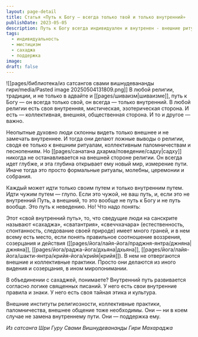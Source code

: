 ```yaml
---
layout: page-detail
title: Статья «Путь к Богу – всегда только твой и только внутренний»
publishDate: 2023-05-05
description: Путь к Богу всегда индивидуален и внутренен - внешние ритуалы и коллективные практики важны, но лишь как поддержка внутренней работы. Ошибка - сводить религию только к внешнему, ведь истинный садху ищет глубину и подлинное переживание. Внутренний путь многогранен, сочетает личную спонтанность и следование писаниям, не отвергая внешние формы, но наполняя их новым смыслом.
tags:
  - индивидуальность
  - мистицизм
  - сахаджа
  - поддержка
image: 
draft: false
---
```

![[pages/библиотека/из сатсангов свами вишнудевананды гири/media/Pasted image 20250504131809.png]]
 В любой религии, традиции, и не только в адвайте и [[pages/шиваизм|шиваизме]], путь к Богу — он всегда только свой, он всегда — только внутренний. В любой религии есть своя внутренняя, мистическая, эзотерическая сторона. И есть — коллективная, внешняя, общественная сторона. И то и другое — важно. 

 Неопытные духовно люди склонны видеть только внешнее и не замечать внутреннее. И тогда они делают ложные выводы о религии, сводя ее только к внешним ритуалам, коллективным паломничествам и песнопениям. Но [[pages/санатана дхарма/поведение/садху|садху]] никогда не останавливается на внешней стороне религии. Он всегда идет глубже, и эта глубина открывает ему новый мир, измерение пути. Иначе тогда это просто формальные ритуалы, молебны, церемонии и собрания. 

 Каждый может идти только своим путем и только внутренним путем. Идти чужим путем — глупо. Если это чужой, не ваш путь, и, если это не внутренний Путь, а внешний, то это вообще не путь к Богу и не путь вообще. Это путь к неведению. Но! Что надо понять: 

 Этот «свой внутренний путь», то, что сведущие люди на санскрите называют «сахаджа», «сватантрия», «свеччхачара» (естественность, спонтанность, следование своей природе) имеет много граней, и в нем всему есть место, если понять правильное соотношение воззрения, созерцания и действия ([[pages/йога/лайя-йога/праджня-янтра/джняна|джняна]], [[pages/йога/раджа-йога/дхьяна|дхьяна]], [[pages/йога/лайя-йога/шакти-янтра/крийя-йога/крийя|крийя]]). В нем не отвергаются внешние и коллективные практики. Просто они делаются из иного видения и созерцания, в ином миропонимании. 

 В объединении с сахаджей, понимаете? Внутренний путь развивается согласно логике священных писаний. У него есть свои внутренние правила и знаки. У него есть своя тайная этика и культура. 

 Внешние институты религиозности, коллективные практики, паломничества, внешнее общение тоже необходимы. Они — ни в коем случае не замена внутреннему пути. Они — поддержка ему. 

*Из сатсанга Шри Гуру Свами Вишнудевананды Гири Махараджа*